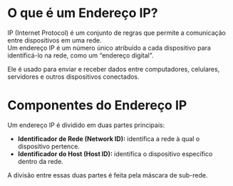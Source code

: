 # O que é um Endereço IP?

IP (Internet Protocol) é um conjunto de regras que permite a comunicação entre dispositivos em uma rede.  
Um endereço IP é um número único atribuído a cada dispositivo para identificá-lo na rede, como um “endereço digital”.  

Ele é usado para enviar e receber dados entre computadores, celulares, servidores e outros dispositivos conectados.


# Componentes do Endereço IP

Um endereço IP é dividido em duas partes principais:

- **Identificador de Rede (Network ID):** identifica a rede à qual o dispositivo pertence.  
- **Identificador do Host (Host ID):** identifica o dispositivo específico dentro da rede.

A divisão entre essas duas partes é feita pela máscara de sub-rede.
